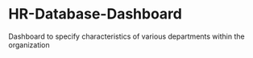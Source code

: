 # HR-Database-Dashboard
Dashboard to specify characteristics of various departments within the organization
